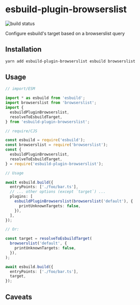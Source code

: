 # esbuild-plugin-browserslist

![build status](https://github.com/nihalgonsalves/esbuild-plugin-browserslist/workflows/build/badge.svg)

Configure esbuild's target based on a browserslist query

## Installation

```sh
yarn add esbuild-plugin-browserslist esbuild browserslist
```

## Usage

```ts
// import/ESM

import * as esbuild from 'esbuild';
import browserslist from 'browserslist';
import {
  esbuildPluginBrowserslist,
  resolveToEsbuildTarget,
} from 'esbuild-plugin-browserslist';

// require/CJS

const esbuild = require('esbuild');
const browserslist = require('browserslist');
const {
  esbuildPluginBrowserslist,
  resolveToEsbuildTarget,
} = require('esbuild-plugin-browserslist');

// Usage

await esbuild.build({
  entryPoints: ['./foo/bar.ts'],
  // ... other options (except `target`) ...
  plugins: [
    esbuildPluginBrowserslist(browserslist('default'), {
      printUnknownTargets: false,
    }),
  ],
});

// Or:

const target = resolveToEsbuildTarget(
  browserslist('default', {
    printUnknownTargets: false,
  }),
);

await esbuild.build({
  entryPoints: ['./foo/bar.ts'],
  target,
});
```

## Caveats
